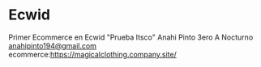 # Ecwid
Primer Ecommerce en Ecwid "Prueba Itsco"
Anahi Pinto 
3ero A Nocturno
anahipinto194@gmail.com 
ecommerce:https://magicalclothing.company.site/
